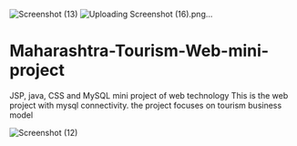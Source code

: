 ![Screenshot (13)](https://github.com/AdityaPatil1000/Maharashtra-Tourism-Web-mini-project/assets/86911300/60e9ac5f-3de1-4bd7-ba35-000d534e91d2)
![Uploading Screenshot (16).png…]()
# Maharashtra-Tourism-Web-mini-project
JSP, java, CSS and MySQL mini project of web technology
This is the web project with mysql connectivity.
the project focuses on tourism business model

![Screenshot (12)](https://github.com/AdityaPatil1000/Maharashtra-Tourism-Web-mini-project/assets/86911300/ebce49ee-281f-4a87-810e-df1ff10bb3b7)
